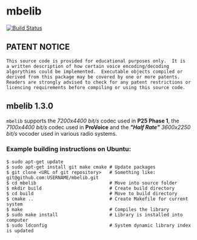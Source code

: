 # mbelib #

[![Build Status](https://travis-ci.org/szechyjs/mbelib.png?branch=master)](https://travis-ci.org/szechyjs/mbelib)

## PATENT NOTICE ##

    This source code is provided for educational purposes only.  It is
    a written description of how certain voice encoding/decoding
    algorythims could be implemented.  Executable objects compiled or
    derived from this package may be covered by one or more patents.
    Readers are strongly advised to check for any patent restrictions or
    licencing requirements before compiling or using this source code.


## mbelib 1.3.0 ##

`mbelib` supports the _7200x4400 bit/s_ codec used in **P25 Phase 1**, the _7100x4400 bit/s_ codec used in **ProVoice**
and the _**"Half Rate"** 3600x2250 bit/s_ vocoder used in various radio systems.


### Example building instructions on Ubuntu: ###

```
$ sudo apt-get update
$ sudo apt-get install git make cmake # Update packages
$ git clone <URL of git repository>   # Something like: git@github.com:USERNAME/mbelib.git
$ cd mbelib                           # Move into source folder
$ mkdir build                         # Create build directory
$ cd build                            # Move to build directory
$ cmake ..                            # Create Makefile for current system
$ make                                # Compiles the library
$ sudo make install                   # Library is installed into computer
$ sudo ldconfig                       # System dynamic library index is updated
```
